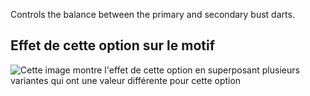 Controls the balance between the primary and secondary bust darts.

## Effet de cette option sur le motif

![Cette image montre l'effet de cette option en superposant plusieurs variantes qui ont une valeur différente pour cette option](breanna_primarybustdartshaping_sample.svg "Effet de cette option sur le motif")
